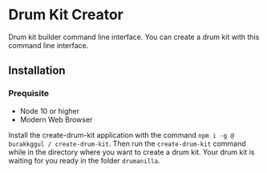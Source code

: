 # Drum Kit Creator

Drum kit builder command line interface. You can create a drum kit with this command line interface.

## Installation

### Prequisite

- Node 10 or higher
- Modern Web Browser

Install the create-drum-kit application with the command `npm i -g @ burakkggul / create-drum-kit`. Then run the `create-drum-kit` command while in the directory where you want to create a drum kit. Your drum kit is waiting for you ready in the folder `drumanilla`.
